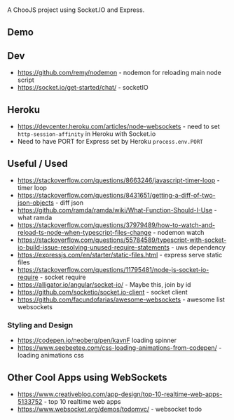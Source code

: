#
A ChooJS project using Socket.IO and Express.

## Demo

## Dev
- https://github.com/remy/nodemon - nodemon for reloading main node script
- https://socket.io/get-started/chat/ - socketIO

## Heroku
- <https://devcenter.heroku.com/articles/node-websockets> - need to set `http-session-affinity` in Heroku with Socket.io
- Need to have PORT for Express set by Heroku `process.env.PORT`

## Useful / Used
- <https://stackoverflow.com/questions/8663246/javascript-timer-loop> - timer loop
- <https://stackoverflow.com/questions/8431651/getting-a-diff-of-two-json-objects> - diff json
- <https://github.com/ramda/ramda/wiki/What-Function-Should-I-Use> - what ramda
- <https://stackoverflow.com/questions/37979489/how-to-watch-and-reload-ts-node-when-typescript-files-change> - nodemon watch
- <https://stackoverflow.com/questions/55784589/typescript-with-socket-io-build-issue-resolving-unused-require-statements> - uws dependency
- <https://expressjs.com/en/starter/static-files.html> - express serve static files
- <https://stackoverflow.com/questions/11795481/node-js-socket-io-require> - socket require
- <https://alligator.io/angular/socket-io/> - Maybe this, join by id
- <https://github.com/socketio/socket.io-client> - socket client
- <https://github.com/facundofarias/awesome-websockets> - awesome list websockets

### Styling and Design 
- <https://codepen.io/neoberg/pen/kavnF> loading spinner
- <https://www.seebeetee.com/css-loading-animations-from-codepen/> - loading animations css

## Other Cool Apps using WebSockets
- <https://www.creativebloq.com/app-design/top-10-realtime-web-apps-5133752> - top 10 realtime web apps
- <https://www.websocket.org/demos/todomvc/> - websocket todo
